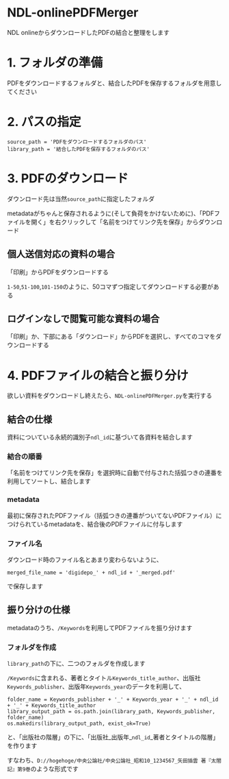 # NDL-onlinePDFMerger
NDL onlineからダウンロードしたPDFの結合と整理をします
# 1. フォルダの準備
PDFをダウンロードするフォルダと、結合したPDFを保存するフォルダを用意してください
# 2. パスの指定
```
source_path = 'PDFをダウンロードするフォルダのパス'
library_path = '結合したPDFを保存するフォルダのパス'
```
# 3. PDFのダウンロード
ダウンロード先は当然`source_path`に指定したフォルダ

metadataがちゃんと保存されるように(そして負荷をかけないために)、「PDFファイルを開く」を右クリックして「名前をつけてリンク先を保存」からダウンロード
## 個人送信対応の資料の場合
「印刷」からPDFをダウンロードする

`1-50`,`51-100`,`101-150`のように、50コマずつ指定してダウンロードする必要がある

## ログインなしで閲覧可能な資料の場合
「印刷」か、下部にある「ダウンロード」からPDFを選択し、すべてのコマをダウンロードする
# 4. PDFファイルの結合と振り分け
欲しい資料をダウンロードし終えたら、`NDL-onlinePDFMerger.py`を実行する
## 結合の仕様
資料についている永続的識別子`ndl_id`に基づいて各資料を結合します
### 結合の順番
「名前をつけてリンク先を保存」を選択時に自動で付与された括弧つきの連番を利用してソートし、結合します
### metadata
最初に保存されたPDFファイル（括弧つきの連番がついてないPDFファイル）につけられているmetadataを、結合後のPDFファイルに付与します
### ファイル名
ダウンロード時のファイル名とあまり変わらないように、
```
merged_file_name = 'digidepo_' + ndl_id + '_merged.pdf'
```
で保存します
## 振り分けの仕様
metadataのうち、`/Keywords`を利用してPDFファイルを振り分けます
### フォルダを作成
`library_path`の下に、二つのフォルダを作成します

`/Keywords`に含まれる、著者とタイトル`Keywords_title_author`、出版社`Keywords_publisher`、出版年`Keywords_year`のデータを利用して、
```
folder_name = Keywords_publisher + '_' + Keywords_year + '_' + ndl_id + '_' + Keywords_title_author
library_output_path = os.path.join(library_path, Keywords_publisher, folder_name)
os.makedirs(library_output_path, exist_ok=True)
```
と、「出版社の階層」の下に、「出版社_出版年_`ndl_id`_著者とタイトルの階層」を作ります

すなわち、`D://hogehoge/中央公論社/中央公論社_昭和10_1234567_矢田插雲 著『太閤記』第9巻`のような形式です
